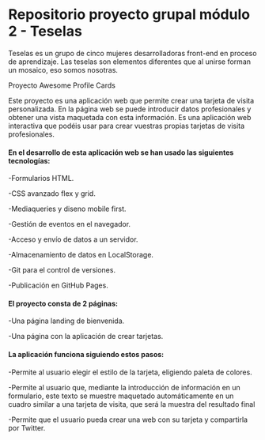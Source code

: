 # Repositorio proyecto grupal módulo 2 - Teselas

Teselas es un grupo de cinco mujeres desarrolladoras front-end en proceso de aprendizaje. Las teselas son elementos diferentes que al unirse forman un mosaico, eso somos nosotras.

Proyecto Awesome Profile Cards

Este proyecto es una aplicación web que  permite crear una tarjeta de visita personalizada. En la página web se puede introducir datos profesionales y obtener una vista maquetada con esta información. Es una aplicación web interactiva que podéis usar para crear vuestras propias tarjetas de visita profesionales.

#### En el desarrollo de esta aplicación web se han usado las siguientes tecnologías:

-Formularios HTML.

-CSS avanzado flex y grid.

-Mediaqueries y diseno mobile first.

-Gestión de eventos en el navegador.

-Acceso y envío de datos a un servidor.

-Almacenamiento de datos en LocalStorage.

-Git para el control de versiones.

-Publicación en GitHub Pages.

#### El proyecto consta de 2 páginas:

-Una página landing de bienvenida.

-Una página con la aplicación de crear tarjetas.

#### La aplicación funciona siguiendo estos pasos:

-Permite al usuario elegir el estilo de la tarjeta, eligiendo paleta de colores.

-Permite al usuario que, mediante la introducción de información en un formulario, este texto se muestre maquetado automáticamente en un cuadro similar a una tarjeta de visita, que será la muestra del resultado final

-Permite que el usuario pueda crear una web con su tarjeta y compartirla por Twitter.
